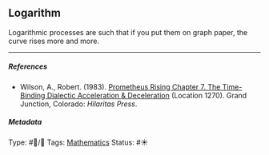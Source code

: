 ## Logarithm

Logarithmic processes are such that if you put them on graph paper, the curve rises more and more.

---

##### References

* Wilson, A., Robert. (1983). [Prometheus Rising Chapter 7. The Time-Binding Dialectic Acceleration & Deceleration](Prometheus%20Rising%20Chapter%207.%20The%20Time-Binding%20Dialectic%20Acceleration%20&%20Deceleration.md) (Location 1270). Grand Junction, Colorado: *Hilaritas Press*.

##### Metadata

Type: #🔵/🔵 
Tags: [Mathematics]()
Status: #☀️ 
